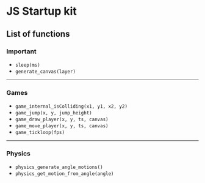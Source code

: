# JS Startup kit

## List of functions

### Important
- `sleep(ms)`
- `generate_canvas(layer)`

---

### Games
- `game_internal_isColliding(x1, y1, x2, y2)`
- `game_jump(x, y, jump_height)`
- `game_draw_player(x, y, ts, canvas)`
- `game_move_player(x, y, ts, canvas)`
- `game_tickloop(fps)`

---

### Physics
- `physics_generate_angle_motions()`
- `physics_get_motion_from_angle(angle)`
